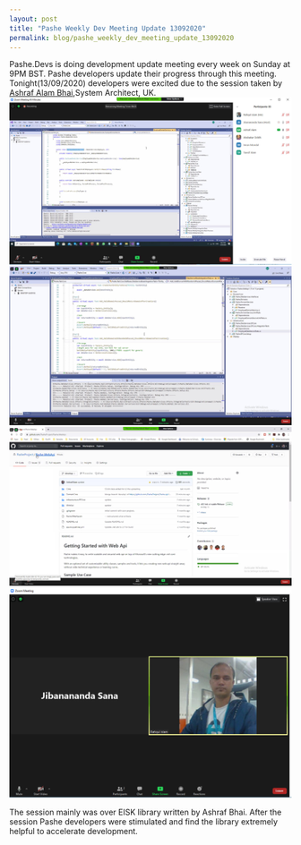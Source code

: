 ```yaml
---
layout: post
title: "Pashe Weekly Dev Meeting Update 13092020"
permalink: blog/pashe_weekly_dev_meeting_update_13092020
---
```


Pashe.Devs is doing development update meeting every week on Sunday at 9PM BST. Pashe developers update their progress through this meeting. Tonight(13/09/2020) developers were excited due to the session taken by [Ashraf Alam Bhai](https://www.facebook.com/ashraful.alam),System Architect, UK. 
![Knowledge sharing session](../images/meeting/1309201.jpg)
![Knowledge sharing session](../images/meeting/1309202.jpg)
![Knowledge sharing session](../images/meeting/1309203.jpg)
![Knowledge sharing session](../images/meeting/1309204.jpg)

The session mainly was over EISK library written by Ashraf Bhai. After the session Pashe developers were stimulated and find the library extremely helpful to accelerate development.
